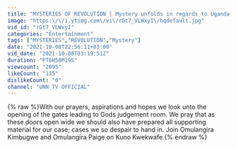 ```yaml
---
title: "MYSTERIES OF REVOLUTION | Mystery unfolds in regards to Uganda’s liberation. | Thursday October…"
image: "https:\/\/i.ytimg.com\/vi\/rGt7_VLWxyI\/hqdefault.jpg"
vid_id: "rGt7_VLWxyI"
categories: "Entertainment"
tags: ["MYSTERIES","REVOLUTION","Mystery"]
date: "2021-10-08T22:56:11+03:00"
vid_date: "2021-10-08T03:19:51Z"
duration: "PT6H58M19S"
viewcount: "2095"
likeCount: "135"
dislikeCount: "0"
channel: "UNN TV OFFICIAL"
---
```

{% raw %}With our prayers, aspirations and hopes we look unto the opening of the gates leading to Gods judgement room. We pray that as these doors open wide we should also have prepared all supporting material for our case; cases we so despair to hand in. Join Omulangira Kimbugwe and Omulangira Paige on Kuno Kwekwafe.{% endraw %}
